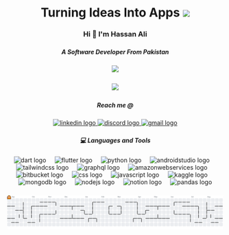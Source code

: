 

<h1 align="center">Turning Ideas Into Apps 
  <img  height="25"  align="start" src="https://raw.githubusercontent.com/mupezzuol/mupezzuol/refs/heads/master/assets/earth.gif"  />
 </h2>

###


<h3 align="center">Hi 👋 I'm Hassan Ali</h3>

###


<h5 align="center">A Software Developer From Pakistan</h5>

###

<div align="center">
  <img height="500" src="https://github.com/user-attachments/assets/0e5a8423-c5ce-4d97-8689-f0982779f839"  />
</div>

###

<div align="center">
  <img src="https://visitor-badge.laobi.icu/badge?page_id=HassanAli699.HassanAli699&left_text=Profile%20views"  />
</div>

###

<h5 align="center">Reach me @</h5>

###

<div align="center">
  <a href="https://www.linkedin.com/in/hassan-ali-a69b1a287/" target="_blank">
    <img src="https://raw.githubusercontent.com/maurodesouza/profile-readme-generator/master/src/assets/icons/social/linkedin/default.svg" width="52" height="40" alt="linkedin logo"  />
  </a>
  <a href="deviil_pk" target="_blank">
    <img src="https://raw.githubusercontent.com/maurodesouza/profile-readme-generator/master/src/assets/icons/social/discord/default.svg" width="52" height="40" alt="discord logo"  />
  </a>
  <a href="hassanali669a@gmail.com" target="_blank">
    <img src="https://raw.githubusercontent.com/maurodesouza/profile-readme-generator/master/src/assets/icons/social/gmail/default.svg" width="52" height="40" alt="gmail logo"  />
  </a>
</div>

###

<h5 align="center">💻 Languages and Tools</h5>

###

<div align="center">
  <img src="https://cdn.jsdelivr.net/gh/devicons/devicon/icons/dart/dart-original.svg" height="60" alt="dart logo"  />
  <img width="12" />
  <img src="https://cdn.jsdelivr.net/gh/devicons/devicon/icons/flutter/flutter-original.svg" height="60" alt="flutter logo"  />
  <img width="12" />
  <img src="https://skillicons.dev/icons?i=py" height="60" alt="python logo"  />
  <img width="12" />
  <img src="https://cdn.jsdelivr.net/gh/devicons/devicon/icons/androidstudio/androidstudio-original.svg" height="60" alt="androidstudio logo"  />
  <img width="12" />
  <img src="https://skillicons.dev/icons?i=tailwind" height="60" alt="tailwindcss logo"  />
  <img width="12" />
  <img src="https://skillicons.dev/icons?i=graphql" height="60" alt="graphql logo"  />
  <img width="12" />
  <img src="https://skillicons.dev/icons?i=aws" height="60" alt="amazonwebservices logo"  />
  <img width="12" />
  <img src="https://cdn.jsdelivr.net/gh/devicons/devicon/icons/bitbucket/bitbucket-original.svg" height="60" alt="bitbucket logo"  />
  <img width="12" />
  <img src="https://cdn.jsdelivr.net/gh/devicons/devicon/icons/css3/css3-original.svg" height="60" alt="css logo"  />
  <img width="12" />
  <img src="https://cdn.jsdelivr.net/gh/devicons/devicon/icons/javascript/javascript-original.svg" height="60" alt="javascript logo"  />
  <img width="12" />
  <img src="https://cdn.jsdelivr.net/gh/devicons/devicon/icons/kaggle/kaggle-original.svg" height="60" alt="kaggle logo"  />
  <img width="12" />
  <img src="https://cdn.jsdelivr.net/gh/devicons/devicon/icons/mongodb/mongodb-original.svg" height="60" alt="mongodb logo"  />
  <img width="12" />
  <img src="https://cdn.jsdelivr.net/gh/devicons/devicon/icons/nodejs/nodejs-original.svg" height="60" alt="nodejs logo"  />
  <img width="12" />
  <img src="https://cdn.jsdelivr.net/gh/devicons/devicon/icons/notion/notion-original.svg" height="60" alt="notion logo"  />
  <img width="12" />
  <img src="https://cdn.jsdelivr.net/gh/devicons/devicon/icons/pandas/pandas-original.svg" height="60" alt="pandas logo"  />
</div>

###

<picture>
  <source media="(prefers-color-scheme: dark)" srcset="https://raw.githubusercontent.com/HassanAli699/HassanAli699/output/pacman-contribution-graph-dark.svg">
  <source media="(prefers-color-scheme: light)" srcset="https://raw.githubusercontent.com/HassanAli699/HassanAli699/output/pacman-contribution-graph.svg">
  <img alt="pacman contribution graph" src="https://raw.githubusercontent.com/HassanAli699/HassanAli699/output/pacman-contribution-graph.svg">
</picture>

###
